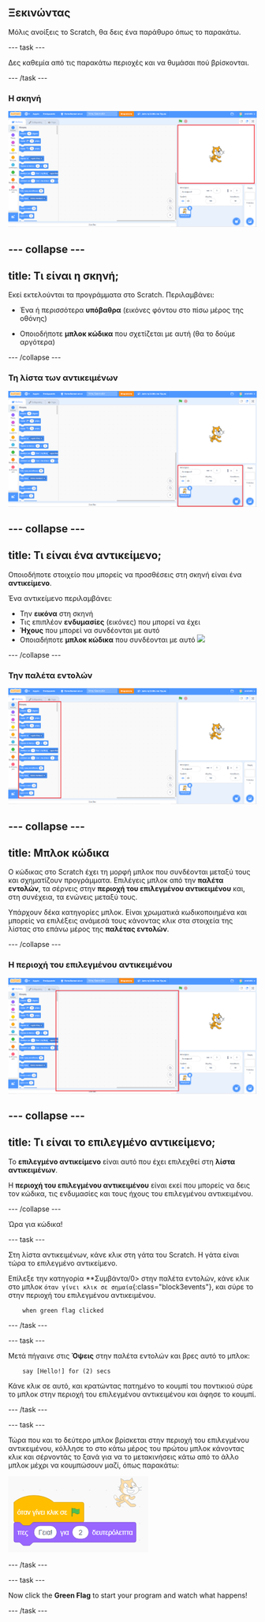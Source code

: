 ## Ξεκινώντας

Μόλις ανοίξεις το Scratch, θα δεις ένα παράθυρο όπως το παρακάτω.

\--- task \---

Δες καθεμία από τις παρακάτω περιοχές και να θυμάσαι πού βρίσκονται.

\--- /task \---

### Η σκηνή

![Παράθυρο Scratch με τη σκηνή τονισμένη](images/hlStage.png)

## \--- collapse \---

## title: Τι είναι η σκηνή;

Εκεί εκτελούνται τα προγράμματα στο Scratch. Περιλαμβάνει:

* Ένα ή περισσότερα **υπόβαθρα** \(εικόνες φόντου στο πίσω μέρος της οθόνης\)

* Οποιοδήποτε **μπλοκ κώδικα** που σχετίζεται με αυτή \(θα το δούμε αργότερα\)

\--- /collapse \---

### Τη λίστα των αντικειμένων

![Παράθυρο Scratch με τη λίστα αντικειμένων τονισμένη](images/hlSpriteList.png)

## \--- collapse \---

## title: Τι είναι ένα αντικείμενο;

Οποιοδήποτε στοιχείο που μπορείς να προσθέσεις στη σκηνή είναι ένα **αντικείμενο**.

Ένα αντικείμενο περιλαμβάνει:

* Την **εικόνα** στη σκηνή 
* Τις επιπλέον **ενδυμασίες** \(εικόνες\) που μπορεί να έχει
* **Ήχους** που μπορεί να συνδέονται με αυτό
* Οποιαδήποτε **μπλοκ κώδικα** που συνδέονται με αυτό ![](images/setup2.png)

\--- /collapse \---

### Την παλέτα εντολών

![Παράθυρο Scratch με την παλέτα εντολών τονισμένη](images/hlBlocksPalette.png)

## \--- collapse \---

## title: Μπλοκ κώδικα

Ο κώδικας στο Scratch έχει τη μορφή μπλοκ που συνδέονται μεταξύ τους και σχηματίζουν προγράμματα. Επιλέγεις μπλοκ από την **παλέτα εντολών**, τα σέρνεις στην **περιοχή του επιλεγμένου αντικειμένου** και, στη συνέχεια, τα ενώνεις μεταξύ τους.

Υπάρχουν δέκα κατηγορίες μπλοκ. Είναι χρωματικά κωδικοποιημένα και μπορείς να επιλέξεις ανάμεσά τους κάνοντας κλικ στα στοιχεία της λίστας στο επάνω μέρος της **παλέτας εντολών**.

\--- /collapse \---

### Η περιοχή του επιλεγμένου αντικειμένου

![Παράθυρο Scratch με την περιοχή του επιλεγμένου αντικειμένου τονισμένη](images/hlCurrentSpritePanel.png)

## \--- collapse \---

## title: Τι είναι το επιλεγμένο αντικείμενο;

Το **επιλεγμένο αντικείμενο** είναι αυτό που έχει επιλεχθεί στη **λίστα αντικειμένων**.

Η **περιοχή του επιλεγμένου αντικειμένου** είναι εκεί που μπορείς να δεις τον κώδικα, τις ενδυμασίες και τους ήχους του επιλεγμένου αντικειμένου.

\--- /collapse \---

Ώρα για κώδικα!

\--- task \---

Στη λίστα αντικειμένων, κάνε κλικ στη γάτα του Scratch. Η γάτα είναι τώρα το επιλεγμένο αντικείμενο.

Επίλεξε την κατηγορία **Συμβάντα/0> στην παλέτα εντολών, κάνε κλικ στο μπλοκ `όταν γίνει κλικ σε σημαία`{:class="block3events"}, και σύρε το στην περιοχή του επιλεγμένου αντικειμένου.</p> 

```blocks3
    when green flag clicked
```

\--- /task \---

\--- task \---

Μετά πήγαινε στις **Όψεις** στην παλέτα εντολών και βρες αυτό το μπλοκ:

```blocks3
    say [Hello!] for (2) secs
```

Κάνε κλικ σε αυτό, και κρατώντας πατημένο το κουμπί του ποντικιού σύρε το μπλοκ στην περιοχή του επιλεγμένου αντικειμένου και άφησε το κουμπί.

\--- /task \---

\--- task \---

Τώρα που και το δεύτερο μπλοκ βρίσκεται στην περιοχή του επιλεγμένου αντικειμένου, κόλλησε το στο κάτω μέρος του πρώτου μπλοκ κάνοντας κλικ και σέρνοντάς το ξανά για να το μετακινήσεις κάτω από το άλλο μπλοκ μέχρι να κουμπώσουν μαζί, όπως παρακάτω:

![](images/setup3.png)

\--- /task \---

\--- task \---

Now click the **Green Flag** to start your program and watch what happens!

\--- /task \---